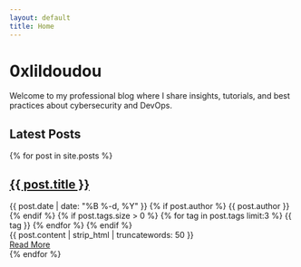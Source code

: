 ```yaml
---
layout: default
title: Home
---
```


# 0xlildoudou

Welcome to my professional blog where I share insights, tutorials, and best practices about cybersecurity and DevOps.

## Latest Posts

<div class="posts-list">
  {% for post in site.posts %}
    <article class="post-card">
      <div class="post-card-content">
        <h2 class="post-card-title">
          <a href="{{ post.url | relative_url }}">{{ post.title }}</a>
        </h2>
        <div class="post-card-meta">
          <span class="post-date">
            <i class="fas fa-calendar-alt"></i> {{ post.date | date: "%B %-d, %Y" }}
          </span>
          {% if post.author %}
          <span class="post-author">
            <i class="fas fa-user"></i> {{ post.author }}
          </span>
          {% endif %}
          {% if post.tags.size > 0 %}
          <span class="post-tags">
            <i class="fas fa-tags"></i>
            {% for tag in post.tags limit:3 %}
              <span class="tag">{{ tag }}</span>
            {% endfor %}
          </span>
          {% endif %}
        </div>
        <div class="post-card-excerpt">
          {{ post.content | strip_html | truncatewords: 50 }}
        </div>
        <a href="{{ post.url | relative_url }}" class="post-card-readmore">Read More</a>
      </div>
    </article>
  {% endfor %}
</div>